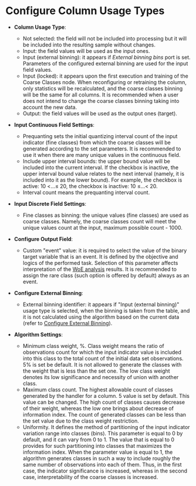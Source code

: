 # Configure Column Usage Types

* **Column Usage Type**:
   * Not selected: the field will not be included into processing but it will be included into the resulting sample without changes.
   * Input: the field values will be used as the input ones.
   * Input (external binning): it appears if *External binning bins* port is set. Parameters of the configured external binning are used for the input field values.
   * Input (locked): it appears upon the first execution and training of the Coarse Classes node. When reconfiguring or retraining the column, only statistics will be recalculated, and the coarse classes binning will be the same for all columns. It is recommended when a user does not intend to change the coarse classes binning taking into account the new data.
   * Output: the field values will be used as the output ones (target).


* **Input Continuous Field Settings**:
   * Prequanting sets the initial quantizing interval count of the input indicator (fine classes) from which the coarse classes will be generated according to the set parameters. It is recommended to use it when there are many unique values in the continuous field.
   * Include upper interval bounds: the upper bound value will be included into the current interval. If the checkbox is inactive, the upper interval bound value relates to the next interval (namely, it is included into it as the lower bound). For example, the checkbox is active: 10 <...≤ 20, the checkbox is inactive: 10 ≤...< 20.
   * Interval count means the prequanting interval count.


* **Input Discrete Field Settings**:
   * Fine classes as binning: the unique values (fine classes) are used as coarse classes. Namely, the coarse classes count will meet the unique values count at the input, maximum possible count - 1000.


* **Configure Output Field**:
   * Custom "event" value: it is required to select the value of the binary target variable that is an event. It is defined by the objective and logics of the performed task. Selection of this parameter affects interpretation of the [WoE analysis](https://wiki.loginom.ru/articles/coefficient-woe.html) results. It is recommended to assign the rare class (such option is offered by default) always as an event.


* **Configure External Binning**:
   * External binning identifier: it appears if "Input (external binning)" usage type is selected, when the binning is taken from the table, and it is not calculated using the algorithm based on the current data (refer to [Configure External Binning](./configuring-an-external-partition.md)).


* **Algorithm Settings**:
   * Minimum class weight, %. Class weight means the ratio of observations count for which the input indicator value is included into this class to the total count of the initial data set observations. 5% is set be default. It is not allowed to generate the classes with the weight that is less than the set one. The low class weight denotes its low significance and necessity of union with another class.
   * Maximum class count. The highest allowable count of classes generated by the handler for a column. 5 value is set by default. This value can be changed. The high count of classes causes decrease of their weight, whereas the low one brings about decrease of information index. The count of generated classes can be less than the set value due to the class weight restriction.
   * Uniformity. It defines the method of partitioning of the input indicator variation range into classes (bins). This parameter is equal to 0 by default, and it can vary from 0 to 1. The value that is equal to 0 provides for such partitioning into classes that maximizes the information index. When the parameter value is equal to 1, the algorithm generates classes in such a way to include roughly the same number of observations into each of them. Thus, in the first case, the indicator significance is increased, whereas in the second case, interpretability of the coarse classes is increased.
